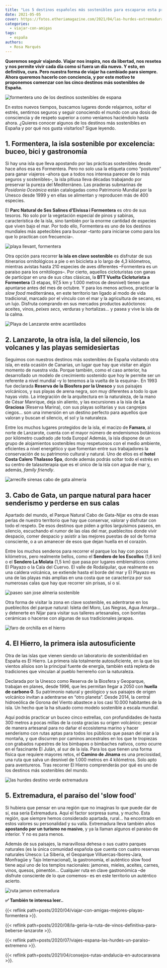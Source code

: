 ```yaml
---
title: "Los 5 destinos españoles más sostenibles para escaparse esta primavera"
date: 2021-05-05
cover: https://fotos.etheriamagazine.com/2021/04/las-hurdes-extremadura.jpg
categories: 
  - viajar-con-amigas
tags: 
  - españa
authors: 
  - Rosa Marqués
---
```


**Queremos seguir viajando. Viajar nos inspira, nos da libertad, nos resetea y nos 
permite vivir cada día como si fuera un día nuevo. Y esto, en definitiva, cura. Pero 
nuestra forma de viajar ha cambiado para siempre. Ahora queremos hacerlo con conciencia, 
y por este motivo te proponemos comenzar con los cinco destinos más sostenibles de 
España.** 

![formentera uno de los destinos sostenibles de espana](https://fotos.etheriamagazine.com/2021/04/formentera-sostenible.jpg "Formentera, una isla sostenible. © Elisabeth Agustin")

En estos nuevos tiempos, buscamos lugares donde relajarnos, soltar el estrés, sentirnos 
seguros y seguir conociendo el mundo con una dosis de consciencia y de respeto superior 
a como veníamos haciéndolo hasta ahora. ¿Quieres conocer algunos de los destinos más 
sostenibles en España y por qué nos gusta visitarlos? Sigue leyendo. 

## 1\. Formentera, la isla sostenible por excelencia: buceo, bici y gastronomía

Si hay una isla que lleva apostando por las prácticas sostenibles desde hace años esa es 
Formentera. Pero no solo usa la etiqueta como “postureo" para ganar viajeros –ahora que 
a todos nos interesa parecer de lo más seguros y sostenibles–, la isla pitiusa lleva 
décadas trabajando por preservar la pureza del Mediterráneo. Las praderas submarinas de 
_Posidonia Oceánica_ están catalogadas como Patrimonio Mundial por la Unesco desde 1999 
y en ellas se alimentan y reproducen más de 400 especies. 

El **Parc Natural de Ses Salines d’Eivissa i Formentera** es otro de sus tesoros. No 
solo por la vegetación especial de pinos y sabinas, característica de la isla, sino 
también por la enorme cantidad de especies que viven bajo el mar. Por todo ello, 
Formentera es uno de los destinos mundiales más apetecibles para bucear –tanto para 
iniciarse como para los que lo practican con frecuencia–. 

![playa llevant, formentera](https://fotos.etheriamagazine.com/2020/04/formentera-playa-llevant.jpg "Playa de Llevant (Formentera).")

Otra opción para recorrer **la isla en clave sostenible** es disfrutar de sus 
itinerarios ornitológicos a pie o en bicicleta a lo largo de 4,3 kilómetros, mientras 
avistas hasta 210 especies de aves diferentes –Formentera es un paraíso para los 
ornitólogos–. Por cierto, aquellos cicloturistas con ganas de participar en una de sus 
citas clásicas, la **BTT Vuelta Cicloturista a Formentera** (3 etapas, 97,5 km y 1.000 
metros de desnivel) tienen que apuntarse antes del mes de octubre. Y para los menos 
activos, practicar la _slow food_ mediterránea, en este territorio tan ligado al modo de 
vida tradicional, marcado por el vínculo con el mar y la agricultura de secano, es un 
lujo. Disfruta comprando en sus mercados productos autóctonos: aceites, vinos, _peixes 
secs_, verduras y hortalizas… y pasea y vive la isla de la calma. 

![Playa de Lanzarote entre acantilados](https://fotos.etheriamagazine.com/2021/04/lanzarote-sostenible.jpg "Vacaciones sostenibles en Lanzarote. © Thibault Mokuenko")

## 2\. Lanzarote, la otra isla, la del silencio, los volcanes y las playas semidesiertas

Seguimos con nuestros destinos más sostenibles de España visitando otra isla, en esta 
ocasión de Canarias, un lugar que hay que visitar en algún momento de nuestra vida. 
Porque también, como el caso anterior, ha desarrollado un modelo de crecimiento 
sostenido que hoy le permite ser un referente a nivel mundial –y lo tenemos a la vuelta 
de la esquina–. En 1993 fue declarada **Reserva de la Biosfera por la Unesco** y sus 
paisajes volcánicos, y sus playas de arena negra, son muy diferentes a todo lo que hayas 
visto. La integración de la arquitectura en la naturaleza, de la mano de César Manrique, 
deja sin aliento, y las excursiones a la isla de **La Graciosa** (Reserva Marina), con 
sus playas solitarias y sus cangrejos ciegos… son una inmersión en un destino perfecto 
para aquellos que valoran y buscan el silencio, el sol y la naturaleza. 

Entre los muchos lugares protegidos de la isla, el macizo de **Famara**, al norte de 
Lanzarote, cuenta con el mayor número de endemismos botánicos por kilómetro cuadrado ¡de 
toda Europa! Además, la isla dispone de un grupo de alojamientos sostenibles muy 
respetuosos con el medio ambiente, eficientes a nivel energético y que fomentan entre 
sus trabajadores la conservación de su patrimonio cultural y natural. Uno de ellos es el 
**hotel Costa Calero Thalasso Spa**, donde además podrás soltar todo el estrés en su 
centro de talasoterapia que es el único de la isla con agua de mar y, además, _family 
friendly_. 

![arrecife sirenas cabo de gata almeria](https://fotos.etheriamagazine.com/2021/04/cabo-gata-almeria-sostenible.jpg "Arrecife de las Sirenas, en Cabo de Gata. © Antonio Lainez")

## 3\. Cabo de Gata, un parque natural para hacer senderismo y perderse en sus calas

Apartado del mundo, el Parque Natural Cabo de Gata-Níjar es otra de esas perlas de 
nuestro territorio que hay que conservar, valorar y disfrutar con todo el respeto. De 
esos destinos que piden a gritos larguísimos paseos, en silencio, escuchando el rumor de 
las olas del mar, pueblecitos donde vivir despacio, comer despacio y asistir a las 
mejores puestas de sol de forma consciente, o a un amanecer de esos que dejan huella en 
el corazón. 

Entre los muchos senderos para recorrer el parque los hay con pocos kilómetros, pero 
realmente bellos, como el **Sendero de los Escollos** (1,6 km) o el **Sendero La 
Molata** (1,5 km) que pasa por lugares emblemáticos como El Playazo o la Cala del 
Cuervo. El valle de Rodalquilar, que realmente es una caldera volcánica, se extiende 
hasta el borde del mar y El Playazo es una de las playas más amplias en una costa que se 
caracteriza por sus numerosas calas que hay que recorrer sin prisas, sí o sí. 

![paseo san jose almeria sostenible](https://fotos.etheriamagazine.com/2021/04/san-jose-almeria.jpg "Caminata cerca de San José, en Almería. © Victoriano Izquierdo")

Otra forma de visitar la zona en clave sostenible, es adentrarse en los pueblecitos del 
parque natural: Isleta del Moro, Las Negras, Agua Amarga… y detenerte en Níjar para 
visitar sus talleres artesanales, con bonitas cerámicas o hacerse con algunas de sus 
tradicionales jarapas. 

![faro de orchilla en el hierro](https://fotos.etheriamagazine.com/2021/04/faro-de-orchilla-el-hierro.jpg "Faro de Orchilla. © Cabildo El Hierro")

## 4\. El Hierro, la primera isla autosuficiente

Otra de las islas que vienen siendo un laboratorio de sosteniblidad en España es El 
Hierro. La primera isla totalmente autosuficiente, en la que los vientos alisios son la 
principal fuente de energía, también está repleta de tradiciones que vinculan al pueblo 
herrereño con la naturaleza. 

Declarada por la Unesco como Reserva de la Biosfera y Geoparque, trabajan en planes, 
desde 1996, que les permitan llegar a 2050 con **huella de carbono 0**. Su patrimonio 
natural y geológico y sus paisajes de origen volcánico invitan a adentrarse en “otro 
planeta”. Desde 2014, la central hidroeólica de Gorona del Viento abastece a los casi 
10.000 habitantes de la isla. Un hecho que la ha situado como modelo sostenible a escala 
mundial. 

Aquí podrás practicar un buceo cinco estrellas, con profundidades de hasta 300 metros a 
pocas millas de la costa gracias su origen volcánico; pescar de manera artesanal para no 
dañar el ecosistema marino y hacer senderismo con rutas aptas para todos los públicos 
que pasan del mar a la montaña, y que discurren por caminos ancestrales en los que te 
tropiezas con grabados rupestres de los bimbapes o bimbaches nativos, como ocurre en el 
fascinante El Julán, al sur de la isla. Para los que tienen una forma física que 
requiere mayores retos, el **Camino de Jinama** es una preciosidad, una ruta que salva 
un desnivel de 1.000 metros en 4 kilómetros. Solo apto para aventureros. Tras recorrer 
El Hierro comprenderás por qué es uno de los destinos más sostenibles del mundo. 

![las hurdes destino verde extremadura](https://fotos.etheriamagazine.com/2021/04/las-hurdes-extremadura.jpg "Las Hurdes, Extremadura. © Javier Peñas")

## 5\. Extremadura, el paraíso del 'slow food'

Si hubiera que pensar en una región que no imaginas lo que puede dar de sí, esa sería 
Extremadura. Aquí el factor sorpresa suma, y mucho. Esta región, que siempre hemos 
considerado apartada, rural… ha encontrado en estos valores su personalidad y su valía. 
Extremadura lleva también años **apostando por un turismo no masivo**, y ya la llaman 
algunos el paraíso de interior. Y no es para menos. 

Además de sus paisajes, la maravillosa dehesa o sus cuatro parques naturales (es la 
única comunidad española que cuenta con cuatro reservas naturales Unesco: La Siberia, el 
Geoparque Villuercas-Ibores-Jara, Monfragüe y Tajo Internacional), la gastronomía, el 
auténtico slow food tiene aquí uno de los templos nacionales: jamones, mieles, aceites, 
carnes, vinos, quesos, pimentón… Cualquier ruta en clave gastronómica –de disfrute 
consciente de lo que comemos– es en este territorio un auténtico acierto. 

![ruta jamon extremadura](https://fotos.etheriamagazine.com/2021/04/ruta-jamon-extremadura.jpg "El jamón es uno de los productos estrella de Extremadura.")

**✅ También te interesa leer..** 

{{< reflink path=posts/2020/04/viajar-con-amigas-mejores-playas-formentera >}}. 

{{< reflink 
path=posts/2020/08/la-geria-la-ruta-de-vinos-definitiva-para-beberse-lanzarote >}}. 

{{< reflink path=posts/2020/07/viajes-espana-las-hurdes-un-paraiso-extremeno >}}. 

{{< reflink path=posts/2021/04/consejos-rutas-andalucia-en-autocaravana >}}.
